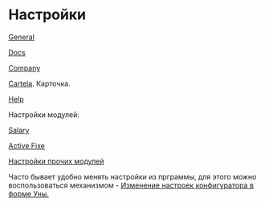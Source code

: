 # Настройки

[General](general.md)

[Docs](docs.md)

[Company](company.md)

[Cartela](cartela/). Карточка.

[Help](help.md)

Настройки модулей:

[Salary](salary.md)

[Active Fixe](active-fixe.md)

[Настройки прочих модулей](nastroiki-prochikh-modulei.md)

Часто бывает удобно менять настройки из прграммы, для этого можно воспользоваться механизмом - [Изменение настроек конфигуратора в форме Уны.](izmenenie-nastroek-konfiguratora-v-forme-uny.md)

